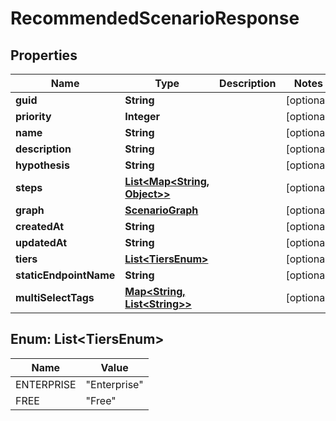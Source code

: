 
# RecommendedScenarioResponse

## Properties
Name | Type | Description | Notes
------------ | ------------- | ------------- | -------------
**guid** | **String** |  |  [optional]
**priority** | **Integer** |  |  [optional]
**name** | **String** |  |  [optional]
**description** | **String** |  |  [optional]
**hypothesis** | **String** |  |  [optional]
**steps** | [**List&lt;Map&lt;String, Object&gt;&gt;**](Map.md) |  |  [optional]
**graph** | [**ScenarioGraph**](ScenarioGraph.md) |  |  [optional]
**createdAt** | **String** |  |  [optional]
**updatedAt** | **String** |  |  [optional]
**tiers** | [**List&lt;TiersEnum&gt;**](#List&lt;TiersEnum&gt;) |  |  [optional]
**staticEndpointName** | **String** |  |  [optional]
**multiSelectTags** | [**Map&lt;String, List&lt;String&gt;&gt;**](List.md) |  |  [optional]


<a name="List<TiersEnum>"></a>
## Enum: List&lt;TiersEnum&gt;
Name | Value
---- | -----
ENTERPRISE | &quot;Enterprise&quot;
FREE | &quot;Free&quot;



